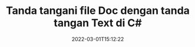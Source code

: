 ---
############################# Static ############################
layout: "auto-gen-signature"
date: 2022-03-01T15:12:22
draft: false
operation: Sign
signaturetype: Text
fileformat: Doc
productName: .NET
lang: id
productCode: net
otherformats: pdf doc docx docm dot dotm dotx odt ott rtf xls xlsx xlsm xlsb csv ods ots xltx xltm ppt pptx pps ppsx odp otp potx potm pptm ppsm png jpg bmp gif tiff svg webp wmf
breadcrumb: Put Text signature on Doc for C#

############################# Head ############################
head_title: "Buat tanda tangan elektronik Teks ke file Doc dengan C#"
head_description: "Letakkan Text eSignature pada file Doc untuk .NET menggunakan beberapa baris kode. Gunakan GroupDocs Document Signature API untuk menandatangani lusinan format file."

############################# Header ############################
title: "Tanda tangani file Doc dengan tanda tangan Text di C#"
description: "Cara menambahkan Tanda Tangan Text dengan beberapa baris kode .NET"
bg_image: "https://cms.admin.containerize.com/templates/aspose/App_Themes/V3/images/bg/header1.png"
bg_overlay: false
button:
    enable: true

############################# SubMenu ############################
submenu:
    enable: true

    left:
        img_alt: "GroupDocs.Signature for .NET"
        image: "https://cms.admin.containerize.com/templates/groupdocs/images/product-logos/90x90-noborder/groupdocs-signature-net.png"
        product: "GroupDocs.Signature"
        platform: ".NET"



############################# About ############################
about:
    enable: true
    title: "Tentang GroupDocs.Signature for .NET API"
    content: |
        [GroupDocs.Signature for .NET](https://products.groupdocs.com/signature/net/) adalah API populer untuk penandatanganan elektronik dokumen digital. Tanda tangan seperti teks, gambar, sertifikat digital, kode batang, kode QR, perangko, atau metadata tersedia. Tanda tangan dapat ditempatkan pada PDF, dokumen MS Word, buku kerja MS Excel, presentasi MS PowerPoint, file Adobe Photoshop dan berbagai format gambar. Pelanggan dapat menandatangani dokumen mereka dan memperbarui, mencari, memverifikasi, menghapus, atau melihat pratinjau tanda tangan elektronik yang diletakkan pada dokumen tersebut. Selain itu, banyak kemampuan untuk kustomisasi tanda tangan disediakan.
    

############################# Steps ############################
steps:
    enable: true
    title_left: "Langkah-langkah untuk menandatangani Doc dengan Text di C#"
    content_left: |
        [GroupDocs.Signature for .NET](https://products.groupdocs.com/signature/net/) memberikan kemampuan untuk menandatangani dokumen Doc dengan Text tanda tangan dengan cepat dan mudah.
        
        * Buat instance kelas Signature yang menyediakan file Doc yang seharusnya ditandatangani sebagai jalur atau aliran memori
        * Buat instance kelas SignOptions dan atur semua data yang diminta.
        * Aktifkan metode Signature.Sign() dengan meneruskan file Doc atau aliran memori

    title_right: " Persyaratan sistem"
    content_right: |
        GroupDocs.Signature for .NET didukung di semua platform dan sistem operasi utama. Sebelum menjalankan kode di bawah ini, pastikan Anda telah menginstal prasyarat berikut di sistem Anda.

        * Sistem operasi: Microsoft Windows, Linux, MacOS
        * Lingkungan pengembangan: Microsoft Visual Studio, Xamarin, MonoDevelop
        * Frameworks: .NET Framework, .NET Standard, .NET Core, Mono
        * Dapatkan GroupDocs.Signature for .NET terbaru dari [Nuget](https://www.nuget.org/packages/groupdocs.signature)
         
    code: |
        ```csharp    
                
        // Set up input Doc file
        string filePath = "input.doc";
        // Set up output file
        string outputFilePath = "output.doc";

        // Instantiate Signature for input file
        using (GroupDocs.Signature.Signature signature = new GroupDocs.Signature.Signature(filePath))
        {
                //Provide sign options
                TextSignOptions options = new TextSignOptions("John Smith")
                {
                    // set signature position
                    Left = 50,
                    Top = 200,
                };

                // sign Doc document
                SignResult result = signature.Sign(outputFilePath, options);
        }

        ```

############################# Demos ############################
demos:
    enable: true
    title: "Menandatangani dokumen Doc dengan Text Demo Langsung"
    content: |
       Tanda tangani file Doc dengan berbagai tanda tangan sekarang juga dengan mengunjungi situs web [GroupDocs.Signature App](https://products.groupdocs.app/signature/family). Demo online gratis menunggu Anda.          

############################# More Formats ############################
more_formats:
    enable: true
    title: "Tanda tangan Text lain yang didukung untuk C#"
    content: |
        "Anda juga dapat menandatangani Doc dengan jenis tanda tangan lainnya. Silakan lihat daftarnya di bawah ini."
    format: 
       
       
back_to_top:
    enable: true
---